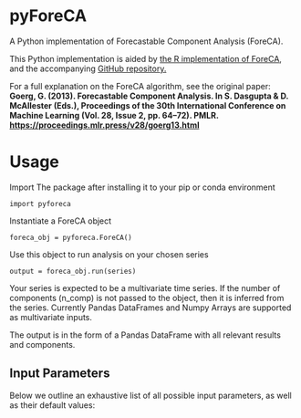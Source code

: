 # pyForeCA
A Python implementation of Forecastable Component Analysis (ForeCA).

This Python implementation is aided by [the R implementation of ForeCA](https://cran.r-project.org/web/packages/ForeCA/vignettes/Introduction.html), and the accompanying [GitHub repository.](https://github.com/gmgeorg/ForeCA)

For a full explanation on the ForeCA algorithm, see the original paper: \
**Goerg, G. (2013). Forecastable Component Analysis. In S. Dasgupta & D. McAllester (Eds.), Proceedings of the 30th International Conference on Machine Learning (Vol. 28, Issue 2, pp. 64–72). PMLR. https://proceedings.mlr.press/v28/goerg13.html**

# Usage
Import The package after installing it to your pip or conda environment
```
import pyforeca
```

Instantiate a ForeCA object
```
foreca_obj = pyforeca.ForeCA()
```

Use this object to run analysis on your chosen series
```
output = foreca_obj.run(series)
```
Your series is expected to be a multivariate time series. If the number of components (n_comp) is not passed to the object, then it is inferred from the series. Currently Pandas DataFrames and Numpy Arrays are supported as multivariate inputs.

The output is in the form of a Pandas DataFrame with all relevant results and components.

## Input Parameters
Below we outline an exhaustive list of all possible input parameters, as well as their default values:





